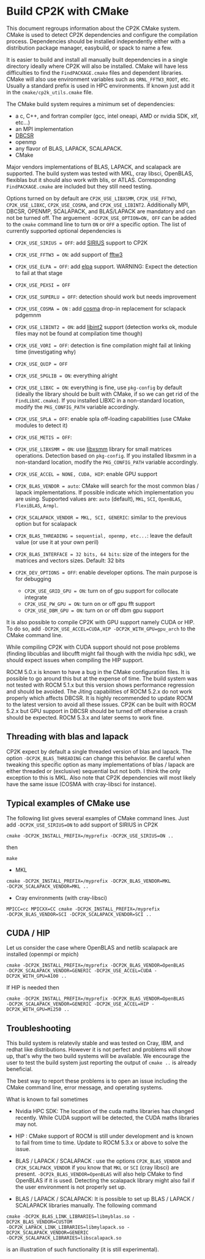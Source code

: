 # Build CP2K with CMake

This document regroups information about the CP2K CMake system. CMake is used to
detect CP2K dependencies and configure the compilation process. Dependencies
should be installed independently either with a distribution package manager,
easybuild, or spack to name a few.

It is easier to build and install all manually built dependencies in a single
directory ideally where CP2K will also be installed. CMake will have less
difficulties to find the `FindPACKAGE.cmake` files and dependent libraries. CMake
will also use environment variables such as `ORNL_FFTW3_ROOT`, etc. Usually a
standard prefix is used in HPC environments. If known just add it in the
`cmake/cp2k_utils.cmake` file.

The CMake build system requires a minimum set of dependencies:

- a c, C++, and fortran compiler (gcc, intel oneapi, AMD or nvidia SDK, xlf, etc...)
- an MPI implementation
- [DBCSR](https://cp2k.github.io/dbcsr/develop/)
- openmp
- any flavor of BLAS, LAPACK, SCALAPACK.
- CMake

Major vendors implementations of BLAS, LAPACK, and scalapack are supported. The
build system was tested with MKL, cray libsci, OpenBLAS, flexiblas but it should
also work with blis, or ATLAS. Corresponding `FindPACKAGE.cmake` are included but
they still need testing.

Options turned on by default are `CP2K_USE_LIBXSMM`, `CP2K_USE_FFTW3`,
`CP2K_USE_LIBXC`, `CP2K_USE_COSMA`, and `CP2K_USE_LIBINT2`. Additionally MPI, DBCSR,
OPENMP, SCALAPACK, and BLAS/LAPACK are mandatory and can not be turned off. The
arguement `-DCP2K_USE_OPTION=ON, OFF` can be added to the `cmake` command line to
turn `ON` or `OFF` a specific option. The list of currently supported optional
dependencies is

- `CP2K_USE_SIRIUS = OFF`: add [SIRIUS](https://github.com/electronic-structure/SIRIUS)
  support to CP2K

- `CP2K_USE_FFTW3 = ON`: add support of [fftw3](https://www.fftw.org)

- `CP2K_USE_ELPA = OFF`: add [elpa](https://elpa.mpcdf.mpg.de) support. WARNING: Expect the
  detection to fail at that stage

- `CP2K_USE_PEXSI = OFF`

- `CP2K_USE_SUPERLU = OFF`: detection should work but needs improvement

- `CP2K_USE_COSMA = ON` : add [cosma](https://github.com/eth-cscs/COSMA) drop-in
  replacement for sclapack pdgemnm

- `CP2K_USE_LIBINT2 = ON`: add [libint2](https://github.com/evaleev/libint) support
  (detection works ok, module files may not be found at compilation time though)

- `CP2K_USE_VORI = OFF`: detection is fine compilation might fail at linking time
  (investigating why)

- `CP2K_USE_QUIP = OFF`

- `CP2K_USE_SPGLIB = ON`: everything alright

- `CP2K_USE_LIBXC = ON`: everything is fine, use `pkg-config` by default (ideally
  the library should be built with CMake, if so we can get rid of the
  `FindLibXC.cmake`). If you installed LIBXC in a non-standard location,
  modify the `PKG_CONFIG_PATH` variable accordingly.

- `CP2K_USE_SPLA = OFF`: enable spla off-loading capabilities (use CMake modules
  to detect it)

- `CP2K_USE_METIS = OFF`:

- `CP2K_USE_LIBXSMM = ON`: use [libxsmm](https://libxsmm.readthedocs.io/en/latest/)
  library for small matrices operations. Detection based on `pkg-config`. If you
  installed libxsmm in a non-standard location, modify the `PKG_CONFIG_PATH` variable
  accordingly.

- `CP2K_USE_ACCEL = NONE, CUDA, HIP`: enable GPU support

- `CP2K_BLAS_VENDOR = auto`: CMake will search for the most common blas / lapack
  implementations. If possible indicate which implementation you are using. Supported
  values are: `auto` (default), `MKL`, `SCI`, `OpenBLAS`, `FlexiBLAS`, `Armpl`.

- `CP2K_SCALAPACK_VENDOR = MKL, SCI, GENERIC`: similar to the previous option but for
  scalapack

- `CP2K_BLAS_THREADING = sequential, openmp, etc...`: leave the default value (or
  use it at your own peril)

- `CP2K_BLAS_INTERFACE = 32 bits, 64 bits`: size of the integers for the matrices
  and vectors sizes. Default: 32 bits

- `CP2K_DEV_OPTIONS = OFF`: enable developer options. The main purpose is for
  debugging

  - `CP2K_USE_GRID_GPU = ON`: turn on of gpu support for collocate integrate
  - `CP2K_USE_PW_GPU = ON`: turn on or off gpu fft support
  - `CP2K_USE_DBM_GPU = ON`: turn on or off dbm gpu support

It is also possible to compile CP2K with GPU support namely CUDA or HIP. To do
so, add `-DCP2K_USE_ACCEL=CUDA,HIP -DCP2K_WITH_GPU=gpu_arch` to the CMake
command line.

While compiling CP2K with CUDA support should not pose problems (finding
libcublas and libcufft might fail though with the nvidia hpc sdk), we should
expect issues when compiling the HIP support.

ROCM 5.0.x is known to have a bug in the CMake configuration files. It is
possible to go around this but at the expense of time. The build system was not
tested with ROCM 5.1.x but this version shows performance regression and should
be avoided. The Jiting capabilities of ROCM 5.2.x do not work properly which
affects DBCSR. It is highly recommended to update ROCM to the latest version to
avoid all these issues. CP2K can be built with ROCM 5.2.x but GPU support in
DBCSR should be turned off otherwise a crash should be expected. ROCM 5.3.x and
later seems to work fine.

## Threading with blas and lapack

CP2K expect by default a single threaded version of blas and lapack. The option
`-DCP2K_BLAS_THREADING` can change this behavior. Be careful when tweaking this
specific option as many implementations of blas / lapack are either threaded or
(exclusive) sequential but not both. I think the only exception to this is MKL.
Also note that CP2K dependencies will most likely have the same issue (COSMA
with cray-libsci for instance).

## Typical examples of CMake use

The following list gives several examples of CMake command lines. Just add
`-DCP2K_USE_SIRIUS=ON` to add support of SIRIUS in CP2K

```shell
cmake -DCP2K_INSTALL_PREFIX=/myprefix -DCP2K_USE_SIRIUS=ON ..
```

then

```shell
make
```

- MKL

```shell
cmake -DCP2K_INSTALL_PREFIX=/myprefix -DCP2K_BLAS_VENDOR=MKL
-DCP2K_SCALAPACK_VENDOR=MKL ..
```

- Cray environments (with cray-libsci)

```shell
MPICC=cc MPICXX=CC cmake -DCP2K_INSTALL_PREFIX=/myprefix
-DCP2K_BLAS_VENDOR=SCI -DCP2K_SCALAPACK_VENDOR=SCI ..
```

## CUDA / HIP

Let us consider the case where OpenBLAS and netlib scalapack are installed
(openmpi or mpich)

```shell
cmake -DCP2K_INSTALL_PREFIX=/myprefix -DCP2K_BLAS_VENDOR=OpenBLAS
-DCP2K_SCALAPACK_VENDOR=GENERIC -DCP2K_USE_ACCEL=CUDA -DCP2K_WITH_GPU=A100 ..
```

If HIP is needed then

```shell
cmake -DCP2K_INSTALL_PREFIX=/myprefix -DCP2K_BLAS_VENDOR=OpenBLAS
-DCP2K_SCALAPACK_VENDOR=GENERIC -DCP2K_USE_ACCEL=HIP -DCP2K_WITH_GPU=Mi250 ..
```

## Troubleshooting

This build system is relatevily stable and was tested on Cray, IBM, and redhat
like distributions. However it is not perfect and problems will show up, that's
why the two build systems will be available. We encourage the user to test the
build system just reporting the output of `cmake ..` is already beneficial.

The best way to report these problems is to open an issue including the CMake
command line, error message, and operating systems.

What is known to fail sometimes

- Nvidia HPC SDK: The location of the cuda maths libraries has changed
  recently. While CUDA support will be detected, the CUDA maths libraries may not.

- HIP : CMake support of ROCM is still under development and is known to fail
  from time to time. Update to ROCM 5.3.x or above to solve the issue.

- BLAS / LAPACK / SCALAPACK : use the options `CP2K_BLAS_VENDOR` and
  `CP2K_SCALPACK_VENDOR` if you know that `MKL` or `SCI` (cray libsci) are
  present. `-DCP2k_BLAS_VENDOR=OpenBLAS` will also help CMake to find OpenBLAS if
  it is used. Detecting the scalapack library might also fail if the user
  environment is not properly set up.

- BLAS / LAPACK / SCALAPACK: It is possible to set up BLAS / LAPACK / SCALAPACK
  libraries manually. The following command

```shell
cmake -DCP2K_BLAS_LINK_LIBRARIES=libmyblas.so -DCP2K_BLAS_VENDOR=CUSTOM 
-DCP2K_LAPACK_LINK_LIBRARIES=libmylapack.so -DCP2K_SCALAPACK_VENDOR=GENERIC 
-DCP2K_SCALAPACK_LIBRARIES=libscalapack.so
```

is an illustration of such functionality (it is still experimental).
